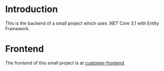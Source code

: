 # Introduction
This is the backend of a small project which uses .NET Core 3.1 with Entity Framework.

# Frontend
The frontend of this small project is at [customer-frontend](https://github.com/Minttyy/customer-frontend).
